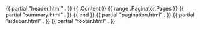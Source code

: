 ---
---
{{ partial "header.html" . }}
    {{ .Content }}
    {{ range .Paginator.Pages }}
            {{ partial "summary.html" . }}
        {{ end }}
        {{ partial "pagination.html" . }}
{{ partial "sidebar.html" . }}
{{ partial "footer.html" . }}
